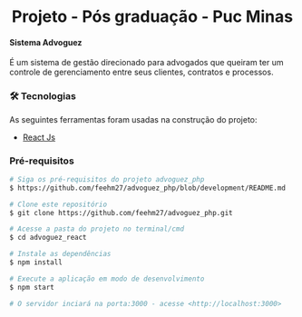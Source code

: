 <h1 align="center">Projeto - Pós graduação - Puc Minas</h1>
<h4>Sistema Advoguez</h4>
<p>É um sistema de gestão direcionado para advogados que queiram ter um controle de gerenciamento entre seus clientes, contratos e processos.</p>

### 🛠 Tecnologias

As seguintes ferramentas foram usadas na construção do projeto:

- [React Js](https://pt-br.reactjs.org/)


### Pré-requisitos

```sh
# Siga os pré-requisitos do projeto advoguez_php
$ https://github.com/feehm27/advoguez_php/blob/development/README.md

# Clone este repositório
$ git clone https://github.com/feehm27/advoguez_php.git

# Acesse a pasta do projeto no terminal/cmd
$ cd advoguez_react

# Instale as dependências
$ npm install

# Execute a aplicação em modo de desenvolvimento
$ npm start

# O servidor inciará na porta:3000 - acesse <http://localhost:3000> 
```

